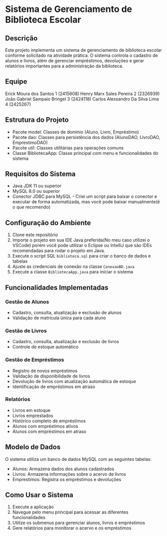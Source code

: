 # Sistema de Gerenciamento de Biblioteca Escolar

## Descrição
Este projeto implementa um sistema de gerenciamento de biblioteca escolar conforme solicitado na atividade prática. O sistema controla o cadastro de alunos e livros, além de gerenciar empréstimos, devoluções e gerar relatórios importantes para a administração da biblioteca.

## Equipe
Erick Moura dos Santos 1 (2415608)
Henry Marx Sales Pereira 2 (2326939)
João Gabriel Sampaio Bringel 3 (2424118)
Carlos Alexsandro Da Silva Lima 4 (2425267)

## Estrutura do Projeto
- Pacote model: Classes de domínio (Aluno, Livro, Empréstimo)
- Pacote dao: Classes para persistência dos dados (AlunoDAO, LivroDAO, EmprestimoDAO)
- Pacote util: Classes utilitárias para operações comuns
- Classe BibliotecaApp: Classe principal com menu e funcionalidades do sistema

## Requisitos do Sistema
- Java JDK 11 ou superior
- MySQL 8.0 ou superior
- Conector JDBC para MySQL - Criei um script para baixar o conector e executar de forma automatizada, mas você pode baixar manualmente(é o que recomendo)

## Configuração do Ambiente
1. Clone este repositório
2. Importe o projeto em sua IDE Java preferida(No meu caso utilizei o VSCode) porém você pode utilizar o Eclipse ou IntelliJ que são IDEs recomendadas para rodar o projeto em Java.
3. Execute o script SQL `biblioteca.sql` para criar o banco de dados e tabelas
4. Ajuste as credenciais de conexão na classe `ConexaoBD.java`
5. Execute a classe `BibliotecaApp.java` para iniciar o sistema

## Funcionalidades Implementadas
### Gestão de Alunos
- Cadastro, consulta, atualização e exclusão de alunos
- Validação de matrícula única para cada aluno

### Gestão de Livros
- Cadastro, consulta, atualização e exclusão de livros
- Controle de estoque automático

### Gestão de Empréstimos
- Registro de novos empréstimos
- Validação de disponibilidade de livros
- Devolução de livros com atualização automática de estoque
- Identificação de empréstimos em atraso

### Relatórios
- Livros em estoque
- Livros emprestados
- Histórico completo de empréstimos
- Alunos com empréstimos ativos
- Alunos com empréstimos em atraso

## Modelo de Dados
O sistema utiliza um banco de dados MySQL com as seguintes tabelas:
- Alunos: Armazena dados dos alunos cadastrados
- Livros: Armazena informações sobre o acervo de livros
- Emprestimos: Registra os empréstimos e devoluções

## Como Usar o Sistema
1. Execute a aplicação
2. Navegue pelo menu principal para acessar as diferentes funcionalidades
3. Utilize os submenus para gerenciar alunos, livros e empréstimos
4. Gere relatórios para monitorar o acervo e os empréstimos
